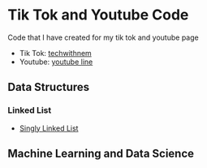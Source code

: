 # Tik Tok and Youtube Code
Code that I have created for my tik tok and youtube page

- Tik Tok: [techwithnem](https://www.tiktok.com/@techwithnem)
- Youtube: [youtube line](https://www.youtube.com/channel/UCXjc3i5FBzfJidnRz2HlU0w)

## Data Structures

### Linked List
- [Singly Linked List]()

## Machine Learning and Data Science
